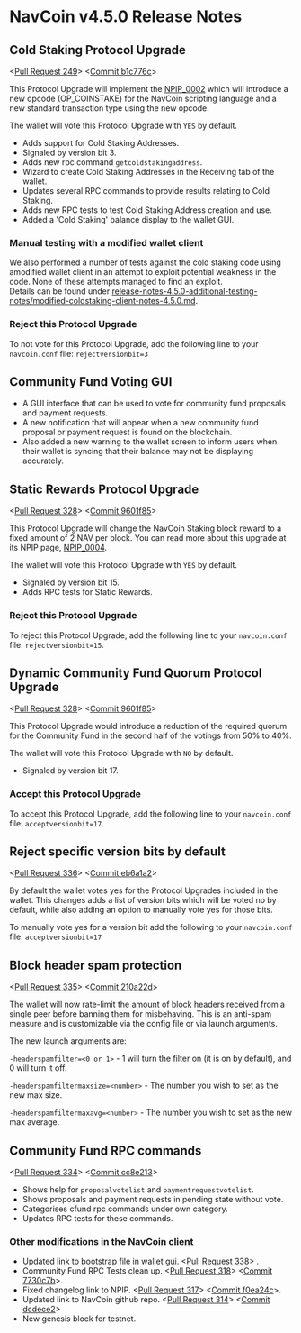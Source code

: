 # NavCoin v4.5.0 Release Notes

## Cold Staking Protocol Upgrade

<[Pull Request 249](https://github.com/NAVCoin/navcoin-core/pull/249)>
<[Commit b1c776c](https://github.com/NAVCoin/navcoin-core/commit/b1c776c605e5bace1d4f6bee50182b92951fd327 )>

This Protocol Upgrade will implement the [NPIP_0002](https://github.com/NAVCoin/npips/blob/master/npip-0002.mediawiki) which will introduce a new opcode (OP_COINSTAKE) for the NavCoin scripting language and a new standard transaction type using the new opcode.

The wallet will vote this Protocol Upgrade with `YES` by default.

- Adds support for Cold Staking Addresses.
- Signaled by version bit 3.
- Adds new rpc command `getcoldstakingaddress`.
- Wizard to create Cold Staking Addresses in the Receiving tab of the wallet.
- Updates several RPC commands to provide results relating to Cold Staking.
- Adds new RPC tests to test Cold Staking Address creation and use.
- Added a 'Cold Staking' balance display to the wallet GUI.

### Manual testing with a modified wallet client

We also performed a number of tests against the cold staking code using amodified wallet client in an attempt to exploit potential weakness in the code. None of these attempts managed to find an exploit.  
Details can be found under [release-notes-4.5.0-additional-testing-notes/modified-coldstaking-client-notes-4.5.0.md](release-notes-4.5.0-additional-testing-notes/modified-coldstaking-client-notes-4.5.0.md).

### Reject this Protocol Upgrade

To not vote for this Protocol Upgrade, add the following line to your `navcoin.conf` file:
`rejectversionbit=3`

## Community Fund Voting GUI

- A GUI interface that can be used to vote for community fund proposals and payment requests.
- A new notification that will appear when a new community fund proposal or payment request is found on the blockchain.
- Also added a new warning to the wallet screen to inform users when their wallet is syncing that their balance may not be displaying accurately.

## Static Rewards Protocol Upgrade

<[Pull Request 328](https://github.com/NAVCoin/navcoin-core/pull/328)>
<[Commit 9601f85](https://github.com/NAVCoin/navcoin-core/commit/9601f8501526cba19ded59ae685e393345ef430c)>

This Protocol Upgrade will change the NavCoin Staking block reward to a fixed amount of 2 NAV per block. You can read more about this upgrade at its NPIP page, [NPIP_0004](https://github.com/NAVCoin/npips/blob/master/npip-0004.mediawiki).

The wallet will vote this Protocol Upgrade with `YES` by default.

- Signaled by version bit 15.
- Adds RPC tests for Static Rewards.

### Reject this Protocol Upgrade

To reject this Protocol Upgrade, add the following line to your `navcoin.conf` file:
`rejectversionbit=15`.

## Dynamic Community Fund Quorum Protocol Upgrade

<[Pull Request 328](https://github.com/NAVCoin/navcoin-core/pull/333)>
<[Commit 9601f85](https://github.com/NAVCoin/navcoin-core/commit/c1ea4ac484401d17230cb82481fe17beea168979)>

This Protocol Upgrade would introduce a reduction of the required quorum for the Community Fund in the second half of the votings from 50% to 40%.

The wallet will vote this Protocol Upgrade with `NO` by default.

- Signaled by version bit 17.

### Accept this Protocol Upgrade

To accept this Protocol Upgrade, add the following line to your `navcoin.conf` file:
`acceptversionbit=17`.

## Reject specific version bits by default

<[Pull Request 336](https://github.com/NAVCoin/navcoin-core/pull/336)>
<[Commit eb6a1a2](https://github.com/NAVCoin/navcoin-core/commit/eb6a1a27903a477306a7ef73d3d85bd52ff1f3c4)>

By default the wallet votes yes for the Protocol Upgrades included in the wallet. This changes adds a list of version bits which will be voted no by default, while also adding an option to manually vote yes for those bits.

To manually vote yes for a version bit add the following to your `navcoin.conf` file:
`acceptversionbit=17`

## Block header spam protection

<[Pull Request 335](https://github.com/NAVCoin/navcoin-core/pull/335)>
<[Commit 210a22d](https://github.com/NAVCoin/navcoin-core/commit/210a22daaffbd36d90a5ee0121c0c4ce3de0ed75)>

The wallet will now rate-limit the amount of block headers received from a single peer before banning them for misbehaving. This is an anti-spam measure and is customizable via the config file or via launch arguments.

The new launch arguments are:  

`-headerspamfilter=<0 or 1>` -  1 will turn the filter on (it is on by default), and 0 will turn it off.

`-headerspamfiltermaxsize=<number>` - The number you wish to set as the new max size.

`-headerspamfiltermaxavg=<number>` - The number you wish to set as the new max average.

## Community Fund RPC commands

<[Pull Request 334](https://github.com/NAVCoin/navcoin-core/pull/334)>
<[Commit cc8e213](https://github.com/NAVCoin/navcoin-core/commit/cc8e21306cb804671676c6e10c0c2751061e7cc8)>

- Shows help for `proposalvotelist` and `paymentrequestvotelist`.
- Shows proposals and payment requests in pending state without vote.
- Categorises cfund rpc commands under own category.
- Updates RPC tests for these commands.

### Other modifications in the NavCoin client

- Updated link to bootstrap file in wallet gui. <[Pull Request 338](https://github.com/NAVCoin/navcoin-core/pull/338)> .
- Community Fund RPC Tests clean up. <[Pull Request 318](https://github.com/NAVCoin/navcoin-core/pull/318)> <[Commit 7730c7b](https://github.com/NAVCoin/navcoin-core/commit/7730c7bc84256ddb995408c1bc775015f0219d2d)>.
- Fixed changelog link to NPIP. <[Pull Request 317](https://github.com/NAVCoin/navcoin-core/pull/317)> <[Commit f0ea24c](https://github.com/NAVCoin/navcoin-core/commit/f0ea24c2228107f765735ec2136f9f20e6eda456)>.
- Updated link to NavCoin github repo. <[Pull Request 314](https://github.com/NAVCoin/navcoin-core/pull/314)> <[Commit dcdece2](https://github.com/NAVCoin/navcoin-core/commit/dcdece2be47b4ab55b6231024aef2bc20e7d3b0c)>
- New genesis block for testnet.
